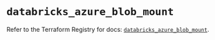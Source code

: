# `databricks_azure_blob_mount`

Refer to the Terraform Registry for docs: [`databricks_azure_blob_mount`](https://registry.terraform.io/providers/databricks/databricks/1.60.0/docs/resources/azure_blob_mount).
